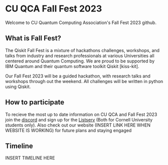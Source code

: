 # CU QCA Fall Fest 2023
Welcome to CU Quantum Computing Association's Fall Fest 2023 github. 
## What is Fall Fest?
The Qiskit Fall Fest is a mixture of hackathons challenges, workshops, and talks from industry and research professionals at various Universities all centered around Quantum Computing. We are proud to be supported by IBM Quantum and their quantum software toolkit Qiskit [kiss-kit]. 

Our Fall Fest 2023 will be a guided hackathon, with research talks and workshops through out the weekend. All challenges will be written in python using Qiskit.

## How to participate
To recieve the most up to date information on CU QCA and Fall Fest 2023 join the [discord](https://discord.gg/N84NqwWu) and sign up for the [Listserv](https://docs.google.com/forms/d/e/1FAIpQLSeC_YjXq4ajmspla6LA_tuj1IKnx6uSvHGEtzWEt9rH7PT_Fg/viewform) (Both for Cornell University students only). Also check out our website (INSERT LINK HERE WHEN WEBSITE IS WORKING) for future plans and staying engaged

## Timeline
INSERT TIMELINE HERE

